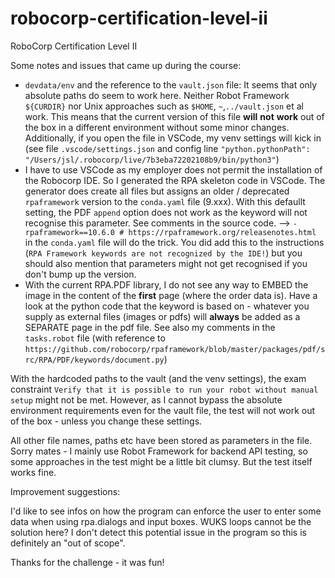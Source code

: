 # robocorp-certification-level-ii
RoboCorp Certification Level II

Some notes and issues that came up during the course:

- ``devdata/env`` and the reference to the ``vault.json`` file: It seems that only absolute paths do seem to work here. Neither Robot Framework ``${CURDIR}`` nor Unix approaches such as ``$HOME``, ``~``,``../vault.json`` et al work. This means that the current version of this file __will__ __not__ __work__ out of the box in a different environment without some minor changes. Additionally, if you open the file in VSCode, my venv settings will kick in (see file ``.vscode/settings.json`` and config line ``"python.pythonPath": "/Users/jsl/.robocorp/live/7b3eba72202108b9/bin/python3"``)
- I have to use VSCode as my employer does not permit the installation of the Robocorp IDE. So I generated the RPA skeleton code in VSCode. The generator does create all files but assigns an older / deprecated ``rpaframework`` version to the ``conda.yaml`` file (9.xxx). With this defaullt setting, the  PDF ``append`` option does not work as the keyword will not recognise this parameter. See comments in the source code. --> ``- rpaframework==10.6.0 # https://rpaframework.org/releasenotes.html`` in the ``conda.yaml`` file will do the trick. You did add this to the instructions (``RPA Framework keywords are not recognized by the IDE!``) but you should also mention that parameters might not get recognised if you don't bump up the version.
- With the current RPA.PDF library, I do not see any way to EMBED the image in the content of the __first__ page (where the order data is). Have a look at the python code that the keyword is based on - whatever you supply as external files (images or pdfs) will __always__ be added as a SEPARATE page in the pdf file. See also my comments in the ``tasks.robot`` file (with reference to ``https://github.com/robocorp/rpaframework/blob/master/packages/pdf/src/RPA/PDF/keywords/document.py``)

With the hardcoded paths to the vault (and the venv settings), the exam constraint ``Verify that it is possible to run your robot without manual setup`` might not be met. However, as I cannot bypass the absolute environment requirements even for the vault file, the test will not work out of the box - unless you change these settings.

All other file names, paths etc have been stored as parameters in the file. Sorry mates - I mainly use Robot Framework for backend API testing, so some approaches in the test might be a little bit clumsy. But the test itself works fine.

Improvement suggestions:

I'd like to see infos on how the program can enforce the user to enter some data when using rpa.dialogs and input boxes. WUKS loops cannot be the solution here? I don't detect this potential issue in the program so this is definitely an "out of scope".

Thanks for the challenge - it was fun!
